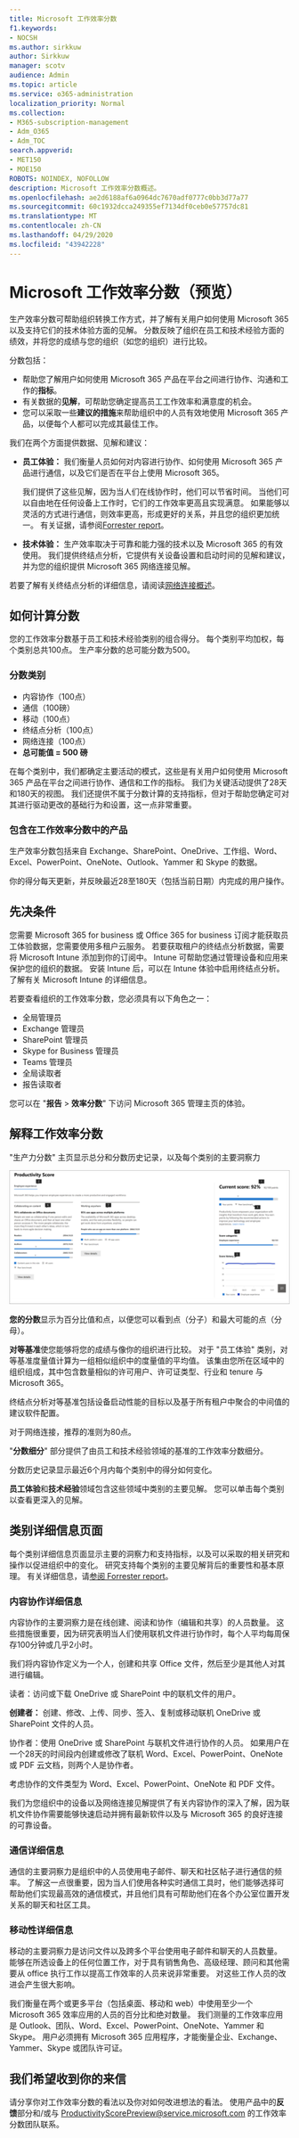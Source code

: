 ```yaml
---
title: Microsoft 工作效率分数
f1.keywords:
- NOCSH
ms.author: sirkkuw
author: Sirkkuw
manager: scotv
audience: Admin
ms.topic: article
ms.service: o365-administration
localization_priority: Normal
ms.collection:
- M365-subscription-management
- Adm_O365
- Adm_TOC
search.appverid:
- MET150
- MOE150
ROBOTS: NOINDEX, NOFOLLOW
description: Microsoft 工作效率分数概述。
ms.openlocfilehash: ae2d6188af6a0964dc7670adf0777c0bb3d77a77
ms.sourcegitcommit: 60c1932dcca249355ef7134df0ceb0e57757dc81
ms.translationtype: MT
ms.contentlocale: zh-CN
ms.lasthandoff: 04/29/2020
ms.locfileid: "43942228"
---
```

# <a name="microsoft-productivity-score-preview"></a>Microsoft 工作效率分数（预览）

生产效率分数可帮助组织转换工作方式，并了解有关用户如何使用 Microsoft 365 以及支持它们的技术体验方面的见解。 分数反映了组织在员工和技术经验方面的绩效，并将您的成绩与您的组织（如您的组织）进行比较。

分数包括：

- 帮助您了解用户如何使用 Microsoft 365 产品在平台之间进行协作、沟通和工作的**指标**。
- 有关数据的**见解**，可帮助您确定提高员工工作效率和满意度的机会。
- 您可以采取一些**建议的措施**来帮助组织中的人员有效地使用 Microsoft 365 产品，以便每个人都可以完成其最佳工作。

我们在两个方面提供数据、见解和建议： 

- **员工体验：** 我们衡量人员如何对内容进行协作、如何使用 Microsoft 365 产品进行通信，以及它们是否在平台上使用 Microsoft 365。 

    我们提供了这些见解，因为当人们在线协作时，他们可以节省时间。 当他们可以自由地在任何设备上工作时，它们的工作效率更高且实现满意。 如果能够以灵活的方式进行通信，则效率更高，形成更好的关系，并且您的组织更加统一。 有关证据，请参阅[Forrester report](https://vc2prod.blob.core.windows.net/vc-resources/TEIStudies/TEI%20of%20Microsoft%20365%20E5%20-%20Oct%202018.pdf)。

- **技术体验：** 生产效率取决于可靠和能力强的技术以及 Microsoft 365 的有效使用。 我们提供终结点分析，它提供有关设备设置和启动时间的见解和建议，并为您的组织提供 Microsoft 365 网络连接见解。

若要了解有关终结点分析的详细信息，请阅读[网络连接概述](https://docs.microsoft.com/office365/enterprise/office-365-networking-overview)。
  

## <a name="how-the-score-is-calculated"></a>如何计算分数

您的工作效率分数基于员工和技术经验类别的组合得分。 每个类别平均加权，每个类别总共100点。 生产率分数的总可能分数为500。

### <a name="score-categories"></a>分数类别 

- 内容协作（100点）
- 通信（100磅）
- 移动（100点）
- 终结点分析（100点）
- 网络连接（100点）
- **总可能值 = 500 磅**
 
 在每个类别中，我们都确定主要活动的模式，这些是有关用户如何使用 Microsoft 365 产品在平台之间进行协作、通信和工作的指标。 我们为关键活动提供了28天和180天的视图。 我们还提供不属于分数计算的支持指标，但对于帮助您确定可对其进行驱动更改的基础行为和设置，这一点非常重要。

### <a name="products-included-in-productivity-score"></a>包含在工作效率分数中的产品 

生产效率分数包括来自 Exchange、SharePoint、OneDrive、工作组、Word、Excel、PowerPoint、OneNote、Outlook、Yammer 和 Skype 的数据。

你的得分每天更新，并反映最近28至180天（包括当前日期）内完成的用户操作。


## <a name="pre-requisites"></a>先决条件 

您需要 Microsoft 365 for business 或 Office 365 for business 订阅才能获取员工体验数据，您需要使用多租户云服务。 若要获取租户的终结点分析数据，需要将 Microsoft Intune 添加到你的订阅中。 Intune 可帮助您通过管理设备和应用来保护您的组织的数据。       安装 Intune 后，可以在 Intune 体验中启用终结点分析。 了解有关 Microsoft Intune 的详细信息。 

若要查看组织的工作效率分数，您必须具有以下角色之一： 

- 全局管理员 
- Exchange 管理员
- SharePoint 管理员 
- Skype for Business 管理员 
- Teams 管理员 
- 全局读取者 
- 报告读取者 

您可以在 "**报告** > **效率分数**" 下访问 Microsoft 365 管理主页的体验。

## <a name="interpreting-productivity-score"></a>解释工作效率分数 

"生产力分数" 主页显示总分和分数历史记录，以及每个类别的主要洞察力

![工作效率分数主页](../../media/pslanding.png)

**您的分数**显示为百分比值和点，以便您可以看到点（分子）和最大可能的点（分母）。

**对等基准**使您能够将您的成绩与像你的组织进行比较。 对于 "员工体验" 类别，对等基准度量值计算为一组相似组织中的度量值的平均值。 该集由您所在区域中的组织组成，其中包含数量相似的许可用户、许可证类型、行业和 tenure 与 Microsoft 365。 

终结点分析对等基准包括设备启动性能的目标以及基于所有租户中聚合的中间值的建议软件配置。

对于网络连接，推荐的准则为80点。

"**分数细分**" 部分提供了由员工和技术经验领域的基准的工作效率分数细分。

分数历史记录显示最近6个月内每个类别中的得分如何变化。

**员工体验**和**技术经验**领域包含这些领域中类别的主要见解。 您可以单击每个类别以查看更深入的见解。

## <a name="category-details-pages"></a>类别详细信息页面

每个类别详细信息页面显示主要的洞察力和支持指标，以及可以采取的相关研究和操作以促进组织中的变化。 研究支持每个类别的主要见解背后的重要性和基本原理。 有关详细信息，请[参阅 Forrester report](https://vc2prod.blob.core.windows.net/vc-resources/TEIStudies/TEI%20of%20Microsoft%20365%20E5%20-%20Oct%202018.pdf)。

### <a name="content-collaboration-details"></a>内容协作详细信息

内容协作的主要洞察力是在线创建、阅读和协作（编辑和共享）的人员数量。 这些措施很重要，因为研究表明当人们使用联机文件进行协作时，每个人平均每周保存100分钟或几乎2小时。

我们将内容协作定义为一个人，创建和共享 Office 文件，然后至少是其他人对其进行编辑。 

读者：访问或下载 OneDrive 或 SharePoint 中的联机文件的用户。

**创建者：** 创建、修改、上传、同步、签入、复制或移动联机 OneDrive 或 SharePoint 文件的人员。

协作者：使用 OneDrive 或 SharePoint 与联机文件进行协作的人员。 如果用户在一个28天的时间段内创建或修改了联机 Word、Excel、PowerPoint、OneNote 或 PDF 云文档，则两个人是协作者。

考虑协作的文件类型为 Word、Excel、PowerPoint、OneNote 和 PDF 文件。

我们为您组织中的设备以及网络连接见解提供了有关内容协作的深入了解，因为联机文件协作需要能够快速启动并拥有最新软件以及与 Microsoft 365 的良好连接的可靠设备。

### <a name="communication-details"></a>通信详细信息

通信的主要洞察力是组织中的人员使用电子邮件、聊天和社区帖子进行通信的频率。 了解这一点很重要，因为当人们使用各种实时通信工具时，他们能够选择可帮助他们实现最高效的通信模式，并且他们具有可帮助他们在各个办公室位置开发关系的聊天和社区工具。

### <a name="mobility-details"></a>移动性详细信息

移动的主要洞察力是访问文件以及跨多个平台使用电子邮件和聊天的人员数量。 能够在所选设备上的任何位置工作，对于具有销售角色、高级经理、顾问和其他需要从 office 执行工作以提高工作效率的人员来说非常重要。 对这些工作人员的改进会产生很大影响。 

我们衡量在两个或更多平台（包括桌面、移动和 web）中使用至少一个 Microsoft 365 效率应用的人员的百分比和绝对数量。 我们测量的工作效率应用是 Outlook、团队、Word、Excel、PowerPoint、OneNote、Yammer 和 Skype。 用户必须拥有 Microsoft 365 应用程序，才能衡量企业、Exchange、Yammer、Skype 或团队许可证。 

## <a name="we-want-to-hear-from-you"></a>我们希望收到你的来信

请分享你对工作效率分数的看法以及你对如何改进想法的看法。 使用产品中的**反馈**部分和/或与 ProductivityScorePreview@service.microsoft.com 的工作效率分数团队联系。